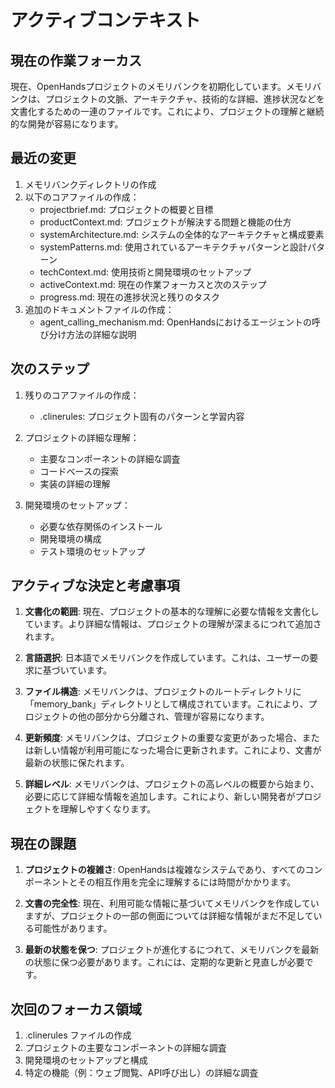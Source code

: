 # アクティブコンテキスト

## 現在の作業フォーカス

現在、OpenHandsプロジェクトのメモリバンクを初期化しています。メモリバンクは、プロジェクトの文脈、アーキテクチャ、技術的な詳細、進捗状況などを文書化するための一連のファイルです。これにより、プロジェクトの理解と継続的な開発が容易になります。

## 最近の変更

1. メモリバンクディレクトリの作成
2. 以下のコアファイルの作成：
   - projectbrief.md: プロジェクトの概要と目標
   - productContext.md: プロジェクトが解決する問題と機能の仕方
   - systemArchitecture.md: システムの全体的なアーキテクチャと構成要素
   - systemPatterns.md: 使用されているアーキテクチャパターンと設計パターン
   - techContext.md: 使用技術と開発環境のセットアップ
   - activeContext.md: 現在の作業フォーカスと次のステップ
   - progress.md: 現在の進捗状況と残りのタスク
3. 追加のドキュメントファイルの作成：
   - agent_calling_mechanism.md: OpenHandsにおけるエージェントの呼び分け方法の詳細な説明

## 次のステップ

1. 残りのコアファイルの作成：
   - .clinerules: プロジェクト固有のパターンと学習内容

2. プロジェクトの詳細な理解：
   - 主要なコンポーネントの詳細な調査
   - コードベースの探索
   - 実装の詳細の理解

3. 開発環境のセットアップ：
   - 必要な依存関係のインストール
   - 開発環境の構成
   - テスト環境のセットアップ

## アクティブな決定と考慮事項

1. **文書化の範囲**: 現在、プロジェクトの基本的な理解に必要な情報を文書化しています。より詳細な情報は、プロジェクトの理解が深まるにつれて追加されます。

2. **言語選択**: 日本語でメモリバンクを作成しています。これは、ユーザーの要求に基づいています。

3. **ファイル構造**: メモリバンクは、プロジェクトのルートディレクトリに「memory_bank」ディレクトリとして構成されています。これにより、プロジェクトの他の部分から分離され、管理が容易になります。

4. **更新頻度**: メモリバンクは、プロジェクトの重要な変更があった場合、または新しい情報が利用可能になった場合に更新されます。これにより、文書が最新の状態に保たれます。

5. **詳細レベル**: メモリバンクは、プロジェクトの高レベルの概要から始まり、必要に応じて詳細な情報を追加します。これにより、新しい開発者がプロジェクトを理解しやすくなります。

## 現在の課題

1. **プロジェクトの複雑さ**: OpenHandsは複雑なシステムであり、すべてのコンポーネントとその相互作用を完全に理解するには時間がかかります。

2. **文書の完全性**: 現在、利用可能な情報に基づいてメモリバンクを作成していますが、プロジェクトの一部の側面については詳細な情報がまだ不足している可能性があります。

3. **最新の状態を保つ**: プロジェクトが進化するにつれて、メモリバンクを最新の状態に保つ必要があります。これには、定期的な更新と見直しが必要です。

## 次回のフォーカス領域

1. .clinerules ファイルの作成
2. プロジェクトの主要なコンポーネントの詳細な調査
3. 開発環境のセットアップと構成
4. 特定の機能（例：ウェブ閲覧、API呼び出し）の詳細な調査
